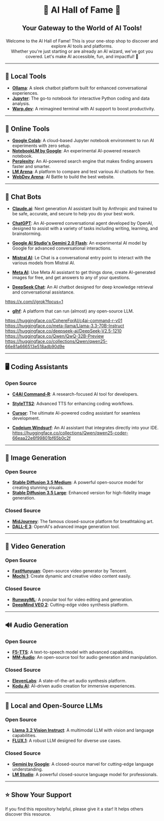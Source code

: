 # <p align="center">🌟 AI Hall of Fame 🌟</p>
## <p align="center">Your Gateway to the World of AI Tools!</p> 

<p align="center">Welcome to the AI Hall of Fame! This is your one-stop shop to discover and explore AI tools and platforms.<br> Whether you're just starting or are already an AI wizard, we've got you covered. Let's make AI accessible, fun, and impactful! 🚀</p>

---

## 🧠 Local Tools

- [**Ollama**](https://ollama.ai/): A sleek chatbot platform built for enhanced conversational experiences.
- [**Jupyter**](https://jupyter.org/): The go-to notebook for interactive Python coding and data analysis.
- [**Warp.dev**](https://www.warp.dev/): A reimagined terminal with AI support to boost productivity.

---

## 🧠 Online Tools

- [**Google Colab**](https://colab.research.google.com/): A cloud-based Jupyter notebook environment to run AI experiments with zero setup.
- [**NotebookLM by Google**](https://notebooklm.google/): An experimental AI-powered research notebook.
- [**Perplexity**](https://www.perplexity.ai/): An AI-powered search engine that makes finding answers faster and smarter.
- [**LM Arena**](https://lmarena.ai/): A platform to compare and test various AI chatbots for free.
- [**WebDev Arena**](https://web.lmarena.ai/): AI Battle to build the best website.

---

## 💬 Chat Bots
- [**Claude.ai**](https://claude.ai/new): Next generation AI assistant built by Anthropic and trained to be safe, accurate, and secure to help you do your best work.
- [**ChatGPT**](https://chatgpt.com/): An AI-powered conversational agent developed by OpenAI, designed to assist with a variety of tasks including writing, learning, and brainstorming.

- [**Google AI Studio's Gemini 2.0 Flash**](https://aistudio.google.com/app/prompts/new_chat?instructions=lmsys-1121&model=gemini-2.0-flash-thinking-exp-1219): An experimental AI model by Google for advanced conversational interactions.
- [**Mistral AI**](https://chat.mistral.ai/chat): Le Chat is a conversational entry point to interact with the various models from Mistral AI.

- [**Meta AI**](https://www.meta.ai/): Use Meta AI assistant to get things done, create AI-generated images for free, and get answers to any of your questions.





- [**DeepSeek Chat**](https://chat.deepseek.com/): An AI chatbot designed for deep knowledge retrieval and conversational assistance.


https://x.com/i/grok?focus=1


- [**glhf**](https://glhf.chat/chat/create): A platform that can run (almost) any open-source LLM.



https://huggingface.co/CohereForAI/c4ai-command-r-v01
https://huggingface.co/meta-llama/Llama-3.3-70B-Instruct
https://huggingface.co/deepseek-ai/DeepSeek-V2.5-1210
https://huggingface.co/Qwen/QwQ-32B-Preview
https://huggingface.co/collections/Qwen/qwen25-66e81a666513e518adb90d9e

---

## 🖥️ Coding Assistants
### Open Source
- [**C4AI Command-R**](https://huggingface.co/CohereForAI/c4ai-command-r-08-2024): A research-focused AI tool for developers.
- [**StyleTTS2**](https://github.com/yl4579/StyleTTS2): Advanced TTS for enhancing coding workflows.

- [**Cursor**](https://www.cursor.com/): The ultimate AI-powered coding assistant for seamless development.
- [**Codeium Windsurf**](https://codeium.com/windsurf): An AI assistant that integrates directly into your IDE.
https://huggingface.co/collections/Qwen/qwen25-coder-66eaa22e6f99801bf65b0c2f

---

## 🎨 Image Generation
### Open Source
- [**Stable Diffusion 3.5 Medium**](https://huggingface.co/stabilityai/stable-diffusion-3.5-medium): A powerful open-source model for creating stunning visuals.
- [**Stable Diffusion 3.5 Large**](https://huggingface.co/stabilityai/stable-diffusion-3.5-large): Enhanced version for high-fidelity image generation.

### Closed Source
- [**MidJourney**](https://www.midjourney.com/): The famous closed-source platform for breathtaking art.
- [**DALL-E 3**](https://openai.com/dall-e): OpenAI's advanced image generation tool.

---

## 🎥 Video Generation
### Open Source
- [**FastHunyuan**](https://huggingface.co/FastVideo/FastHunyuan): Open-source video generator by Tencent.
- [**Mochi 1**](https://huggingface.co/genmo/mochi-1-preview): Create dynamic and creative video content easily.

### Closed Source
- [**RunwayML**](https://runwayml.com/): A popular tool for video editing and generation.
- [**DeepMind VEO 2**](https://deepmind.google/technologies/veo/veo-2/): Cutting-edge video synthesis platform.

---

## 🔊 Audio Generation
### Open Source
- [**F5-TTS**](https://huggingface.co/SWivid/F5-TTS): A text-to-speech model with advanced capabilities.
- [**MM-Audio**](https://github.com/hkchengrex/MMAudio): An open-source tool for audio generation and manipulation.

### Closed Source
- [**ElevenLabs**](https://elevenlabs.io/): A state-of-the-art audio synthesis platform.
- [**Kodu AI**](https://www.kodu.ai/): AI-driven audio creation for immersive experiences.

---

## 🏡 Local and Open-Source LLMs
### Open Source
- [**Llama 3.2 Vision Instruct**](https://huggingface.co/meta-llama/Llama-3.2-11B-Vision-Instruct): A multimodal LLM with vision and language capabilities.
- [**FLUX.1**](https://huggingface.co/black-forest-labs/FLUX.1-Fill-dev): A robust LLM designed for diverse use cases.

### Closed Source
- [**Gemini by Google**](https://ai.google/products/gemini): A closed-source marvel for cutting-edge language understanding.
- [**LM Studio**](https://lmarena.ai/): A powerful closed-source language model for professionals.

---

## ⭐ Show Your Support

If you find this repository helpful, please give it a star! It helps others discover this resource.
